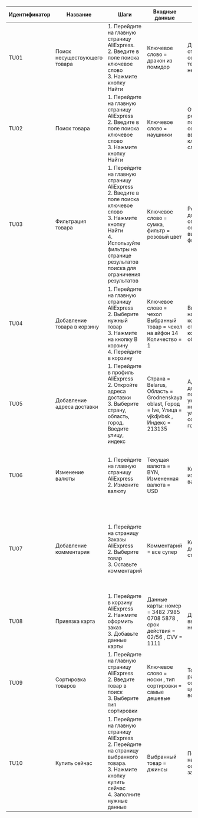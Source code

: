 | Идентификатор | Название                     | Шаги                                                                                                                                                                                                     | Входные данные                                                                                    | Ожидаемые результаты                                                                        | Фактические результаты                                                                                      | Статус              |
|---------------|------------------------------|----------------------------------------------------------------------------------------------------------------------------------------------------------------------------------------------------------|---------------------------------------------------------------------------------------------------|---------------------------------------------------------------------------------------------|-------------------------------------------------------------------------------------------------------------|---------------------|
| TU01          | Поиск несуществующего товара | 1. Перейдите на главную страницу AliExpress.<br/>2. Введите в поле поиска ключевое слово<br/>3. Нажмите кнопку Найти<br/>                                                                                | Ключевое слово = дракон из помидор                                                                | Должно отобразиться сообщение с текстом "Ничего не нашли"                                   | Товары отобразились!<br/>![img_22.png](img_22.png)                                                          | Пройден некорректно |
| TU02          | Поиск товара                 | 1. Перейдите на главную страницу AliExpress<br/> 2. Введите в поле поиска ключевое слово<br/>3. Нажмите кнопку Найти                                                                                     | Ключевое слово = наушники                                                                         | Отобразятся результаты поиска, соответствующие введенному ключевому слову.                  | Как и ожидалось ![img_14.png](img_14.png)                                                                   | Пройден успешно     |
| TU03          | Фильтрация товара            | 1. Перейдите на главную страницу AliExpress<br/> 2. Введите в поле поиска ключевое слово<br/>3. Нажмите кнопку Найти<br/>4. Используйте фильтры на странице результатов поиска для ограничения результатов | Ключевое слово = сумка, фильтр = розовый цвет                                                     | Результат поиска должен быть ограничен в соответствии с выбранным фильтром                | Как и ожидалось <br/>![img_15.png](img_15.png)                                                              | Пройден успешно     |
| TU04          | Добавление товара в корзину  | 1. Перейдите на главную страницу AliExpress<br/>  2. Выберите нужный товар<br/>3. Нажмите на кнопку В корзину<br/>4. Перейдите в корзину                                                                 | Ключевое слово = чехол<br/>Выбранный товар = чехол на айфон 14<br/>Количество = 1                 | Выбранный товар находится в корзине, и отображается его количество и общая стоимость.       | Как и ожидалось<br/>![img_4.png](img_4.png)![img_5.png](img_5.png)                                          | Пройден успешно     |
| TU05          | Добавление адреса доставки   | 1. Перейдите в профиль AliExpress<br/>  2. Откройте адреса доставки<br/>3. Выберите страну, область, город. Введите улицу, индекс                                                                        | Страна = Belarus, Область = Grodnenskaya oblast, Город = Ive, Улица = vjkdjvbsk , Индекс = 213135 | Адрес не добавится, потому что указана неправильная улица и не соответствующий городу индекс | Адрес добавился!<br/>![img_6.png](img_6.png)![img_7.png](img_7.png)                                         | Пройден некорректно |
| TU06          | Изменение валюты             | 1. Перейдите на главную страницу AliExpress<br/>  2. Измените валюту<br/>                                                                                                                                | Текущая валюта = BYN, Измененная валюта = USD                                                     | Корректное изменение валюты                                                                 | Как и ожидалось<br/>![img_8.png](img_8.png)![img_3.png](img_3.png)                                          | Пройден успешно     |
| TU07          | Добавление комментария       | 1. Перейдите на страницу Заказы AliExpress<br/>  2. Выберите товар<br/> 3. Оставьте комментарий                                                                                                          | Комментарий = все супер                                                                           | Комментарий добавлен на страницу                                                            | Комментарий добавиться через 48 часов<br/>![img.png](img.png)![img_1.png](img_1.png)![img_2.png](img_2.png) | Пройден успешно     |
| TU08          | Привязка карта               | 1. Перейдите в корзину AliExpress<br/>  2. Нажмите оформить заказ<br/>  3. Добавьте данные карты                                                                                                         | Данные карты: номер = 3482 7985 0708 5878 , срок действия  = 02/56 , CVV = 1111                   | Данные карты введены некорректно                                                            | Как и ожидалось<br/>![img_16.png](img_16.png)                                                               | Пройден успешно     |
| TU09          | Сортировка товаров           | 1. Перейдите на главную страницу AliExpress<br/>  2. Введите товар в поиск<br/> 3. Выберите тип сортировки<br/>                                                                                          | Ключевое слово = носки , тип сортировки = самые дешевые                                           | Товары будут расположены в соответствии с ценой(по возрастанию)                             | Как и ожидалось<br/>![img_17.png](img_17.png)                                                               | Пройден успешно     |
| TU10          | Купить сейчас                | 1. Перейдите на главную страницу AliExpress<br/>  2. Перейдите на страницу выбранного товара.<br/> 3. Нажмите кнопку купить сейчас<br/>4. Заполните нужные данные                                        | Выбранный товар = джинсы                                                                          | Перенаправление на страницу оформления заказа                                               | Как и ожидалось<br/>![img_20.png](img_20.png)                                                               | Пройден успешно     |


